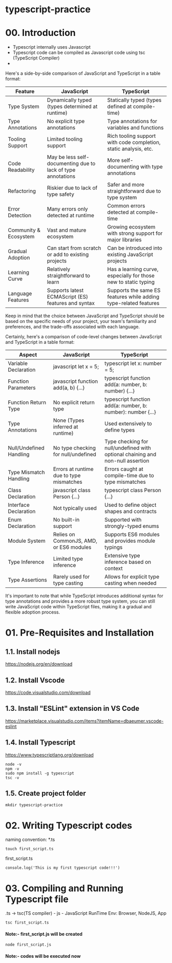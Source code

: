 # typescript-practice

# 00. Introduction

* Typescript internally uses Javascript
* Typescript code can be compiled as Javascript code using tsc (TypeScript Compiler)
* 

Here's a side-by-side comparison of JavaScript and TypeScript in a table format:

Feature | JavaScript | TypeScript
--- | --- | --- 
Type System	| Dynamically typed (types determined at runtime) | Statically typed (types defined at compile-time)
Type Annotations | No explicit type annotations | Type annotations for variables and functions
Tooling Support | Limited tooling support | Rich tooling support with code completion, static analysis, etc.
Code Readability | May be less self-documenting due to lack of type annotations | More self-documenting with type annotations
Refactoring | Riskier due to lack of type safety | Safer and more straightforward due to type system
Error Detection | Many errors only detected at runtime | Common errors detected at compile-time
Community & Ecosystem | Vast and mature ecosystem | Growing ecosystem with strong support for major libraries
Gradual Adoption | Can start from scratch or add to existing projects | Can be introduced into existing JavaScript projects
Learning Curve | Relatively straightforward to learn | Has a learning curve, especially for those new to static typing
Language Features | Supports latest ECMAScript (ES) features and syntax | Supports the same ES features while adding type-related features


Keep in mind that the choice between JavaScript and TypeScript should be based on the specific needs of your project, your team's familiarity and preferences, and the trade-offs associated with each language.



Certainly, here's a comparison of code-level changes between JavaScript and TypeScript in a table format:

Aspect | JavaScript | TypeScript
--- | --- | --- 
Variable Declaration | javascript let x = 5; | typescript let x: number = 5;
Function Parameters | javascript function add(a, b) {...} | typescript function add(a: number, b: number) {...}
Function Return Type | No explicit return type | typescript function add(a: number, b: number): number {...}
Type Annotations | None (Types inferred at runtime) | Used extensively to define types
Null/Undefined Handling | No type checking for null/undefined | Type checking for null/undefined with optional chaining and non-null assertion
Type Mismatch Handling | Errors at runtime due to type mismatches | Errors caught at compile-time due to type mismatches
Class Declaration | javascript class Person {...} | typescript class Person {...}
Interface Declaration | Not typically used | Used to define object shapes and contracts
Enum Declaration | No built-in support | Supported with strongly-typed enums
Module System | Relies on CommonJS, AMD, or ES6 modules | Supports ES6 modules and provides module typings
Type Inference | Limited type inference | Extensive type inference based on context
Type Assertions | Rarely used for type casting | Allows for explicit type casting when needed

It's important to note that while TypeScript introduces additional syntax for type annotations and provides a more robust type system, you can still write JavaScript code within TypeScript files, making it a gradual and flexible adoption process.

# 01. Pre-Requisites and Installation
## 1.1. Install nodejs
https://nodejs.org/en/download

## 1.2. Install Vscode
https://code.visualstudio.com/download

## 1.3. Install "ESLint" extension in VS Code
https://marketplace.visualstudio.com/items?itemName=dbaeumer.vscode-eslint

## 1.4. Install Typescript
https://www.typescriptlang.org/download

    node -v
    npm -v
    sudo npm install -g typescript
    tsc -v

## 1.5. Create project folder

    mkdir typescript-practice


# 02. Writing Typescript codes
naming convention: *.ts

    touch first_script.ts

first_script.ts

    console.log('This is my first typescript code!!!')

# 03. Compiling and Running Typescript file
.ts -> tsc(TS compiler) - js - JavaScript RunTime Env: Browser, NodeJS, App

    tsc first_script.ts

#### Note:- first_script.js will be created

    node first_script.js

#### Note:- codes will be executed now